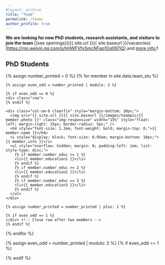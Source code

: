```yaml
---
#layout: archive
title: "Team"
permalink: /team/
author_profile: true
---
```


**We are looking for new PhD students, research assistants, and visitors to join the team** [(see openings)]({{ site.url }}{{ site.baseurl }}/vacancies) [https://mp.weixin.qq.com/s/hHWFVfvSmcNFap1Oq097iQ] and <a href="https://mp.weixin.qq.com/s/hHWFVfvSmcNFap1Oq097iQ" target="_blank">more info.</a>**!**

## PhD Students

<div class="team-section">
  {% assign number_printed = 0 %}
  {% for member in site.data.team_stu %}

    {% assign even_odd = number_printed | modulo: 2 %}

    {% if even_odd == 0 %}
    <div class="row">
    {% endif %}

    <div class="col-sm-6 clearfix" style="margin-bottom: 20px;">
      <img src="{{ site.url }}{{ site.baseurl }}/images/teampic/{{ member.photo }}" class="img-responsive" width="15%" style="float: left; margin-right: 15px; border-radius: 5px;" />
      <h4 style="font-size: 1.2em; font-weight: bold; margin-top: 0;">{{ member.name }}</h4>
      <i style="display: block; font-size: 0.95em; margin-bottom: 10px;">{{ member.info }}</i>
      <ul style="overflow: hidden; margin: 0; padding-left: 1em; list-style-type: disc;"> 
        {% if member.number_educ >= 1 %}
        <li>{{ member.education1 }}</li>
        {% endif %}
        {% if member.number_educ >= 2 %}
        <li>{{ member.education2 }}</li>
        {% endif %}
        {% if member.number_educ == 3 %}
        <li>{{ member.education3 }}</li>
        {% endif %}
      </ul>
    </div>

    {% assign number_printed = number_printed | plus: 1 %}

    {% if even_odd == 1 %}
    </div> <!-- Close row after two members -->
    {% endif %}

  {% endfor %}

  {% assign even_odd = number_printed | modulo: 2 %}
  {% if even_odd == 1 %}
  </div> <!-- Close row if the last row has an odd number of members -->
  {% endif %}
</div> <!-- End of team-section -->






<!-- ## Alumni
<div class="row">

<div class="col-sm-4 clearfix">
<h4>Staff</h4>
{% for member in site.data.alumni_staff %}
{{ member.name }}
{% endfor %}
</div>

<div class="col-sm-4 clearfix">
<h4>Students</h4>
{% for member in site.data.alumni_student %}
{{ member.name }}
{% endfor %}
</div>

<div class="col-sm-4 clearfix">
<h4>Visitors</h4>
{% for member in site.data.alumni_visitor %}
{{ member.name }}
{% endfor %}
</div>

</div> -->


 
